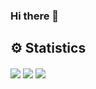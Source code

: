 ### Hi there 👋

<!--
**abhinandant34/abhinandant34** is a ✨ _special_ ✨ repository because its `README.md` (this file) appears on your GitHub profile.

Here are some ideas to get you started:

- 🔭 I’m currently working on ...
- 🌱 I’m currently learning ...
- 👯 I’m looking to collaborate on ...
- 🤔 I’m looking for help with ...
- 💬 Ask me about ...
- 📫 How to reach me: ...
- 😄 Pronouns: ...
- ⚡ Fun fact: ...
-->
## ⚙ Statistics
<img align="center" src="https://activity-graph.herokuapp.com/graph?username=abhinandant34&theme=react-dark&hide_border=true"/>
<img align='center' src="https://github-readme-stats.vercel.app/api?username=abhinandant34&show_icons=true&theme=tokyonight">
<img align='center' src="https://visitor-badge.glitch.me/badge?page_id=abhiandant34.visitor-badge"> 
